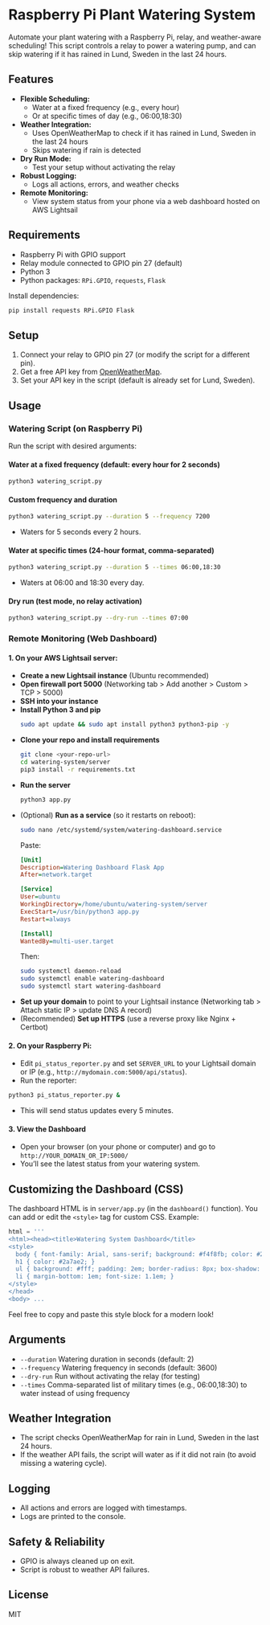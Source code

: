 # Raspberry Pi Plant Watering System

Automate your plant watering with a Raspberry Pi, relay, and weather-aware scheduling! This script controls a relay to power a watering pump, and can skip watering if it has rained in Lund, Sweden in the last 24 hours.

## Features
- **Flexible Scheduling:**
  - Water at a fixed frequency (e.g., every hour)
  - Or at specific times of day (e.g., 06:00,18:30)
- **Weather Integration:**
  - Uses OpenWeatherMap to check if it has rained in Lund, Sweden in the last 24 hours
  - Skips watering if rain is detected
- **Dry Run Mode:**
  - Test your setup without activating the relay
- **Robust Logging:**
  - Logs all actions, errors, and weather checks
- **Remote Monitoring:**
  - View system status from your phone via a web dashboard hosted on AWS Lightsail

## Requirements
- Raspberry Pi with GPIO support
- Relay module connected to GPIO pin 27 (default)
- Python 3
- Python packages: `RPi.GPIO`, `requests`, `Flask`

Install dependencies:
```sh
pip install requests RPi.GPIO Flask
```

## Setup
1. Connect your relay to GPIO pin 27 (or modify the script for a different pin).
2. Get a free API key from [OpenWeatherMap](https://openweathermap.org/api).
3. Set your API key in the script (default is already set for Lund, Sweden).

## Usage
### Watering Script (on Raspberry Pi)
Run the script with desired arguments:

#### Water at a fixed frequency (default: every hour for 2 seconds)
```sh
python3 watering_script.py
```

#### Custom frequency and duration
```sh
python3 watering_script.py --duration 5 --frequency 7200
```
- Waters for 5 seconds every 2 hours.

#### Water at specific times (24-hour format, comma-separated)
```sh
python3 watering_script.py --duration 5 --times 06:00,18:30
```
- Waters at 06:00 and 18:30 every day.

#### Dry run (test mode, no relay activation)
```sh
python3 watering_script.py --dry-run --times 07:00
```

### Remote Monitoring (Web Dashboard)
#### 1. On your AWS Lightsail server:
- **Create a new Lightsail instance** (Ubuntu recommended)
- **Open firewall port 5000** (Networking tab > Add another > Custom > TCP > 5000)
- **SSH into your instance**
- **Install Python 3 and pip**
  ```sh
  sudo apt update && sudo apt install python3 python3-pip -y
  ```
- **Clone your repo and install requirements**
  ```sh
  git clone <your-repo-url>
  cd watering-system/server
  pip3 install -r requirements.txt
  ```
- **Run the server**
  ```sh
  python3 app.py
  ```
- (Optional) **Run as a service** (so it restarts on reboot):
  ```sh
  sudo nano /etc/systemd/system/watering-dashboard.service
  ```
  Paste:
  ```ini
  [Unit]
  Description=Watering Dashboard Flask App
  After=network.target

  [Service]
  User=ubuntu
  WorkingDirectory=/home/ubuntu/watering-system/server
  ExecStart=/usr/bin/python3 app.py
  Restart=always

  [Install]
  WantedBy=multi-user.target
  ```
  Then:
  ```sh
  sudo systemctl daemon-reload
  sudo systemctl enable watering-dashboard
  sudo systemctl start watering-dashboard
  ```
- **Set up your domain** to point to your Lightsail instance (Networking tab > Attach static IP > update DNS A record)
- (Recommended) **Set up HTTPS** (use a reverse proxy like Nginx + Certbot)

#### 2. On your Raspberry Pi:
- Edit `pi_status_reporter.py` and set `SERVER_URL` to your Lightsail domain or IP (e.g., `http://mydomain.com:5000/api/status`).
- Run the reporter:
```sh
python3 pi_status_reporter.py &
```
- This will send status updates every 5 minutes.

#### 3. View the Dashboard
- Open your browser (on your phone or computer) and go to `http://YOUR_DOMAIN_OR_IP:5000/`
- You’ll see the latest status from your watering system.

## Customizing the Dashboard (CSS)
The dashboard HTML is in `server/app.py` (in the `dashboard()` function). You can add or edit the `<style>` tag for custom CSS. Example:

```python
html = '''
<html><head><title>Watering System Dashboard</title>
<style>
  body { font-family: Arial, sans-serif; background: #f4f8fb; color: #222; }
  h1 { color: #2a7ae2; }
  ul { background: #fff; padding: 2em; border-radius: 8px; box-shadow: 0 2px 8px #0001; max-width: 400px; margin: 2em auto; }
  li { margin-bottom: 1em; font-size: 1.1em; }
</style>
</head>
<body> ...
```

Feel free to copy and paste this style block for a modern look!

## Arguments
- `--duration`   Watering duration in seconds (default: 2)
- `--frequency`  Watering frequency in seconds (default: 3600)
- `--dry-run`    Run without activating the relay (for testing)
- `--times`      Comma-separated list of military times (e.g., 06:00,18:30) to water instead of using frequency

## Weather Integration
- The script checks OpenWeatherMap for rain in Lund, Sweden in the last 24 hours.
- If the weather API fails, the script will water as if it did not rain (to avoid missing a watering cycle).

## Logging
- All actions and errors are logged with timestamps.
- Logs are printed to the console.

## Safety & Reliability
- GPIO is always cleaned up on exit.
- Script is robust to weather API failures.

## License
MIT 